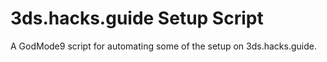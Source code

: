 # 3ds.hacks.guide Setup Script
A GodMode9 script for automating some of the setup on 3ds.hacks.guide.

